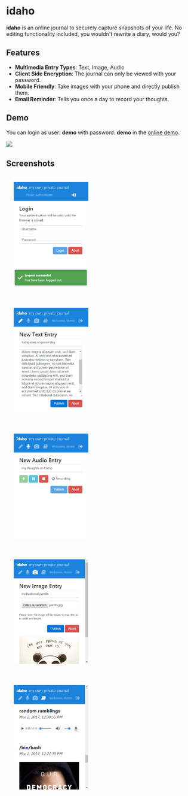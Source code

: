 # idaho

**idaho** is an online journal to securely capture snapshots of your life.
No editing functionality included, you wouldn't rewrite a diary, would you?

## Features
* **Multimedia Entry Types**: Text, Image, Audio
* **Client Side Encryption**: The journal can only be viewed with your password.
* **Mobile Friendly**: Take images with your phone and directly publish them.
* **Email Reminder**: Tells you once a day to record your thoughts.

## Demo

You can login as user: **demo** with password: **demo** in the [online demo](https://idaho-journal.ddns.net/).

![](http://i.giphy.com/3oKIPphVHMCdUCavKg.gif)

## Screenshots

<img src="docs/logout.png"
     style="width: 200px; margin: 20px" />

<img src="docs/text.png"
     style="width: 200px; margin: 20px" />

<img src="docs/audio.png"
     style="width: 200px; margin: 20px" />

<img src="docs/image.png"
     style="width: 200px; margin: 20px" />

<img src="docs/read.png"
     style="width: 200px; margin: 20px" />
